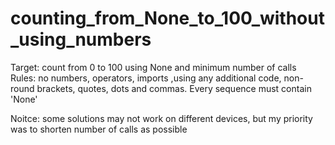 # counting_from_None_to_100_without_using_numbers
Target: count from 0 to 100 using None and minimum number of calls  
Rules: no numbers, operators, imports ,using any additional code, non-round brackets, quotes, dots and commas. Every sequence must contain 'None'  

Noitce: some solutions may not work on different devices, but my priority was to shorten number of calls as possible 
